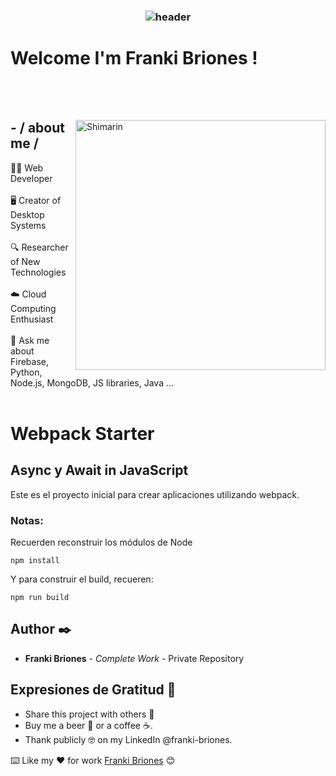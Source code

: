 <h3 align="center">
  
  ![header](https://firebasestorage.googleapis.com/v0/b/franki-briones.appspot.com/o/sofware%20developer%20fb.gif?alt=media&token=59c7e78f-508f-42ce-a94e-709d69210163) 
  
 # Welcome I'm Franki Briones !

</h3> 
<br></br>

<div>

<img align="right" width="400" alt="Shimarin" src="https://firebasestorage.googleapis.com/v0/b/franki-briones.appspot.com/o/dev%20metod.gif?alt=media&token=a3c328cf-ad9b-49f5-a45d-bb84b79f4fbe"/>

<h2> - / about me /</h2>
👨‍💻 Web Developer
<br></br>
🖥️ Creator of Desktop Systems
<br></br>
🔍 Researcher of New Technologies
<br></br>
☁️ Cloud Computing Enthusiast
<br></br>
💬 Ask me about Firebase, Python, Node.js, MongoDB, JS libraries, Java ...
<br></br>

# Webpack Starter

## Async y Await in JavaScript

Este es el proyecto inicial para crear aplicaciones utilizando webpack.

### Notas:

Recuerden reconstruir los módulos de Node

```
npm install
```

Y para construir el build, recueren:

```
npm run build
```

## Author ✒️

- **Franki Briones** - _Complete Work_ - Private Repository

## Expresiones de Gratitud 🎁

- Share this project with others 📢
- Buy me a beer 🍺 or a coffee ☕.
- Thank publicly 🤓 on my LinkedIn @franki-briones.

⌨️ Like my ❤️ for work [Franki Briones](https://www.linkedin.com/in/franki-briones/) 😊
